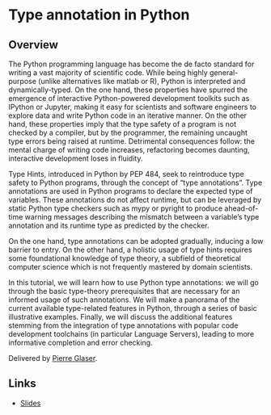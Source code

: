 # Type annotation in Python

## Overview
The Python programming language has become the de facto standard for writing a vast majority of scientific code. While being highly general-purpose (unlike alternatives like matlab or R), Python is interpreted and dynamically-typed. On the one hand, these properties have spurred the emergence of interactive Python-powered development toolkits such as IPython or Jupyter, making it easy for scientists and software engineers to explore data and write Python code in an iterative manner. On the other hand, these properties imply that the type safety of a program is not checked by a compiler, but by the programmer, the remaining uncaught type errors being raised at runtime. Detrimental consequences follow: the mental charge of writing code increases, refactoring becomes daunting, interactive development loses in fluidity.

Type Hints, introduced in Python by PEP 484, seek to reintroduce type safety to Python programs, through the concept of “type annotations”. Type annotations are used in Python programs to declare the expected type of variables. These annotations do not affect runtime, but can be leveraged by static Python type checkers such as mypy or pyright to produce ahead-of-time warning messages describing the mismatch between a variable’s type annotation and its runtime type as predicted by the checker.

On the one hand, type annotations can be adopted gradually, inducing a low barrier to entry. On the other hand, a holistic usage of type hints requires some foundational knowledge of type theory, a subfield of theoretical computer science which is not frequently mastered by domain scientists.

In this tutorial, we will learn how to use Python type annotations: we will go through the basic type-theory prerequisites that are necessary for an informed usage of such annotations. We will make a panorama of the current available type-related features in Python, through a series of basic illustrative examples. Finally, we will discuss the additional features stemming from the integration of type annotations with popular code development toolchains (in particular Language Servers), leading to more informative completion and error checking.

Delivered by [Pierre Glaser](https://github.com/pierreglaser).

## Links
* [Slides](https://adamltyson.com/pyclub-typing/)
